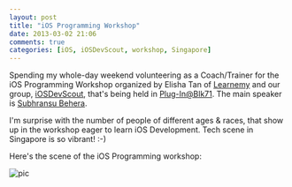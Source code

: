 ```yaml
---
layout: post
title: "iOS Programming Workshop"
date: 2013-03-02 21:06
comments: true
categories: [iOS, iOSDevScout, workshop, Singapore]
---  
```

  
Spending my whole-day weekend volunteering as a Coach/Trainer for the iOS Programming Workshop organized by Elisha Tan of [Learnemy](https://secure.learnemy.com/) and our group, [iOSDevScout](http://iosdevscout.com/), that's being held in [Plug-In@Blk71](http://www2.blk71.com/). The main speaker is [Subhransu Behera](https://twitter.com/subhransu).
  
I'm surprise with the number of people of different ages & races, that show up in the workshop eager to learn iOS Development. Tech scene in Singapore is so vibrant! :-)

Here's the scene of the iOS Programming workshop:

![pic](https://fbcdn-sphotos-b-a.akamaihd.net/hphotos-ak-ash3/13072_10200293171505113_763217320_n.jpg)
